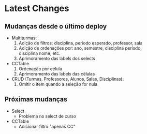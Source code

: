 # Latest Changes

## Mudanças desde o último deploy

- Multiturmas:
  1. Adição de filtros: disciplina, período esperado, professor, sala
  2. Adição de ordenações por: ano, semestre, disciplina período, disciplina nome, etc.
  3. Aprimoramento das labels dos selects
- CCTable
  1. Ordenação por célula
  2. Aprimoramento das labels das células
- CRUD (Turmas, Professores, Alunos, Salas, Disciplinas):
  1. Omitir o item quando a seleção for nula

## Próximas mudanças

- Select
  - Problema no select de curso
- CCTable
  - Adicionar filtro "apenas CC"
